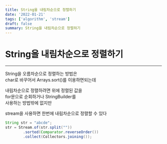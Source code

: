 ```yaml
---
title: String을 내림차순으로 정렬하기
date: '2022-01-21'
tags: ['algorithm', 'stream']
draft: false
summary: String을 내림차순으로 정렬하기
---
```


# String을 내림차순으로 정렬하기

---

String을 오름차순으로 정렬하는 방법은  
char로 바꾸어서 Arrays.sort()를 이용하면되는데

내림차순으로 정렬하려면 위에 정렬된 값을  
for문으로 순회하거나 StringBuilder를  
사용하는 방법밖에 없지만

stream을 사용하면 한번에 내림차순으로 정렬할 수 있다

```java
String str = "abcde";
str = Stream.of(str.split(""))
        .sorted(Comparator.reverseOrder())
        .collect(Collectors.joining());
```
